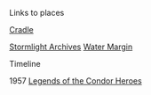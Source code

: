 Links to places

[Cradle](Cradle.md)

[Stormlight Archives](Stormlight%20Archives.md)
[Water Margin](Water%20Margin.md)


Timeline


1957 [Legends of the Condor Heroes](Legends%20of%20the%20Condor%20Heroes.md)
